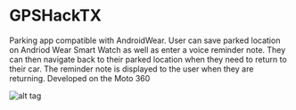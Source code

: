 GPSHackTX
=========
Parking app compatible with AndroidWear. User can save parked location on Andriod Wear Smart Watch as well as enter a voice reminder note. They can then navigate back to their parked location when they need to return to their car. The reminder note is displayed to the user when they are returning. Developed on the Moto 360

![alt tag](https://cloud.githubusercontent.com/assets/5332531/4693549/38204eb6-57a1-11e4-8666-a2633e67456f.jpg)
